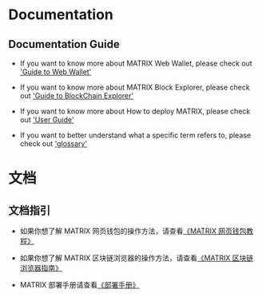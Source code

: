 # Documentation

## Documentation Guide

+ If you want to know more about MATRIX Web Wallet, please check out ['Guide to Web Wallet'](https://github.com/MatrixAINetwork/MATRIX_docs/blob/master/ENGLISH_DOCS/MATRIX_WEB_WALLET/Guide_to_Web_Wallet.md)

+ If you want to know more about MATRIX Block Explorer, please check out ['Guide to BlockChain Explorer'](https://github.com/MatrixAINetwork/MATRIX_docs/blob/master/ENGLISH_DOCS/MATRIX_Blockchain_Explorer/Guide_to_Blockchain_Explorer.md)

+ If you want to know more about How to deploy MATRIX, please check out ['User Guide'](https://github.com/MatrixAINetwork/MATRIX_docs/blob/master/ENGLISH_DOCS/MATRIX_User_guide/User%20Guide.md)

+ If you want to better understand what a specific term refers to, please check out ['glossary'](https://github.com/MatrixAINetwork/MATRIX_docs/blob/master/ENGLISH_DOCS/Glossary/Glossary.md)


# 文档

## 文档指引

+ 如果你想了解 MATRIX 网页钱包的操作方法，请查看[《MATRIX 网页钱包教程》](https://github.com/MatrixAINetwork/MATRIX_docs/blob/master/%E4%B8%AD%E6%96%87%E6%96%87%E6%A1%A3/%E7%BD%91%E9%A1%B5%E9%92%B1%E5%8C%85%E6%89%8B%E5%86%8C.md)

+ 如果你想了解 MATRIX 区块链浏览器的操作方法，请查看[《MATRIX 区块链浏览器指南》](https://github.com/MatrixAINetwork/MATRIX_docs/blob/master/%E4%B8%AD%E6%96%87%E6%96%87%E6%A1%A3/%E5%8C%BA%E5%9D%97%E9%93%BE%E6%B5%8F%E8%A7%88%E5%99%A8%E6%8C%87%E5%8D%97.md)

+ MATRIX 部署手册请查看[《部署手册》](https://github.com/MatrixAINetwork/MATRIX_docs/blob/master/%E4%B8%AD%E6%96%87%E6%96%87%E6%A1%A3/%E9%83%A8%E7%BD%B2%E6%89%8B%E5%86%8C.md)
